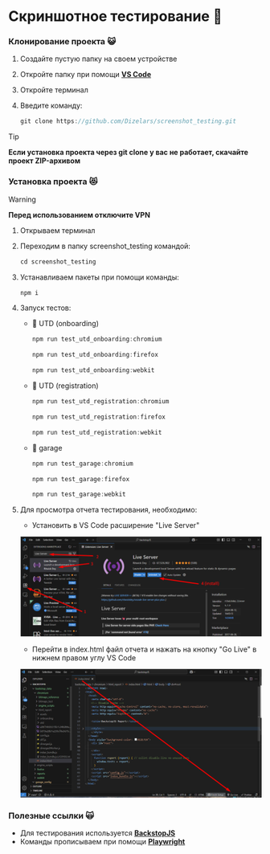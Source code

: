 # Скриншотное тестирование :metal:

### Клонирование проекта :smiley_cat:

1. Создайте пустую папку на своем устройстве
2. Откройте папку при помощи **[VS Code](https://code.visualstudio.com)**
3. Откройте терминал
4. Введите команду:

    ```javascript
    git clone https://github.com/Dizelars/screenshot_testing.git
    ```

> [!TIP]
> **Если установка проекта через git clone у вас не работает, скачайте проект ZIP-архивом**

### Установка проекта :heart_eyes_cat:

> [!WARNING]
> **Перед использованием отключите VPN**

1. Открываем терминал

2. Переходим в папку screenshot_testing командой:
    ```javascript
    cd screenshot_testing
    ```

3. Устанавливаем пакеты при помощи команды:
    ```javascript
    npm i
    ``` 
4. Запуск тестов:
    - :purple_heart: UTD (onboarding)

        ```javascript
        npm run test_utd_onboarding:chromium
        ```
        ```javascript
        npm run test_utd_onboarding:firefox
        ```
        ```javascript
        npm run test_utd_onboarding:webkit
        ```
    - :purple_heart: UTD (registration)

        ```javascript
        npm run test_utd_registration:chromium
        ```
        ```javascript
        npm run test_utd_registration:firefox
        ```
        ```javascript
        npm run test_utd_registration:webkit
        ```
    - :green_heart: garage

        ```javascript
        npm run test_garage:chromium
        ```
        ```javascript
        npm run test_garage:firefox
        ```
        ```javascript
        npm run test_garage:webkit
        ```

5. Для просмотра отчета тестирования, необходимо:
    - Установить в VS Code расширение "Live Server"

    ![Установка Live Server](/readme_instruction/live_server.png "Live Server")

    - Перейти в index.html файл отчета и нажать на кнопку "Go Live" в нижнем правом углу VS Code
    
    ![Отчет Go Live](/readme_instruction/go_live.png "Go Live")

### Полезные ссылки :scream_cat:

- Для тестирования используется **[BackstopJS](https://github.com/garris/BackstopJS)**
- Команды прописываем при помощи **[Playwright](https://playwright.dev)**